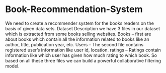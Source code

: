 # Book-Recommendation-System
We need to create a recommender system for the books readers on the basis of given data sets. Dataset Description we have 3 files in our dataset which is extracted from some books selling websites.  Books – first are about books which contain all the information related to books like an author, title, publication year, etc. Users – The second file contains registered user’s information like user id, location. ratings –  Ratings contain information like which user has given how much rating to which book. So based on all these three files we can build a powerful collaborative filtering model. 
